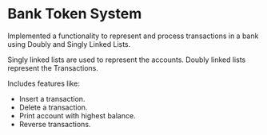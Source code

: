 # Bank Token System

Implemented a functionality to represent and process transactions in a bank using Doubly and Singly Linked Lists.

Singly linked lists are used to represent the accounts.
Doubly linked lists represent the Transactions.

Includes features like:

- Insert a transaction.
- Delete a transaction.
- Print account with highest balance.
- Reverse transactions.
